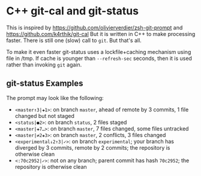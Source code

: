 # C++ git-cal and git-status

This is inspired by https://github.com/olivierverdier/zsh-git-prompt and https://github.com/k4rthik/git-cal
But it is written in C++ to make processing faster. There is still one (slow) call to `git`. But that's all.

To make it even faster git-status uses a lockfile+caching mechanism using file in /tmp. If cache is younger than `--refresh-sec` seconds, then it is used rather than invoking `git` again.

## git-status Examples

The prompt may look like the following:

-   `<master↑3|✚1>`: on branch `master`, ahead of remote by 3 commits, 1 file changed but not staged
-   `<status|●2>`: on branch `status`, 2 files staged
-   `<master|✚7…>`: on branch `master`, 7 files changed, some files untracked
-   `<master|≠2✚3>`: on branch `master`, 2 conflicts, 3 files changed
-   `<experimental↓2↑3|✓>`: on branch `experimental`; your branch has diverged by 3 commits, remote by 2 commits; the repository is otherwise clean
-   `<:70c2952|✓>`: not on any branch; parent commit has hash `70c2952`; the repository is otherwise clean


